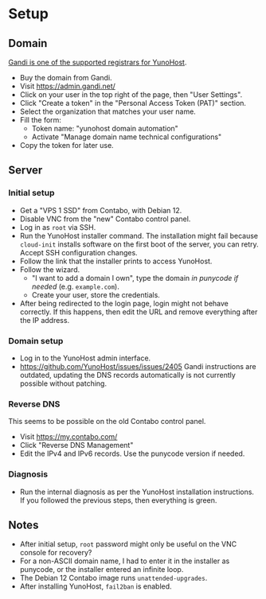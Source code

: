 # Setup

## Domain

[Gandi is one of the supported registrars for YunoHost](https://doc.yunohost.org/en/providers/registrar).

* Buy the domain from Gandi.
* Visit https://admin.gandi.net/
* Click on your user in the top right of the page, then "User Settings".
* Click "Create a token" in the "Personal Access Token (PAT)" section.
* Select the organization that matches your user name.
* Fill the form:
  * Token name: "yunohost domain automation"
  * Activate "Manage domain name technical configurations"
* Copy the token for later use.

## Server

### Initial setup

* Get a "VPS 1 SSD" from Contabo, with Debian 12.
* Disable VNC from the "new" Contabo control panel.
* Log in as `root` via SSH.
* Run the YunoHost installer command.
  The installation might fail because `cloud-init` installs software on the first boot of the server, you can retry.
  Accept SSH configuration changes.
* Follow the link that the installer prints to access YunoHost.
* Follow the wizard.
  * "I want to add a domain I own", type the domain *in punycode if needed* (e.g. `example.com`).
  * Create your user, store the credentials.
* After being redirected to the login page, login might not behave correctly.
  If this happens, then edit the URL and remove everything after the IP address.

### Domain setup

* Log in to the YunoHost admin interface.
* https://github.com/YunoHost/issues/issues/2405 Gandi instructions are outdated, updating the DNS records automatically is not currently possible without patching.

### Reverse DNS

This seems to be possible on the old Contabo control panel.

* Visit https://my.contabo.com/
* Click "Reverse DNS Management"
* Edit the IPv4 and IPv6 records.
  Use the punycode version if needed.

### Diagnosis

* Run the internal diagnosis as per the YunoHost installation instructions.
  If you followed the previous steps, then everything is green.

## Notes

* After initial setup, `root` password might only be useful on the VNC console for recovery?
* For a non-ASCII domain name, I had to enter it in the installer as punycode, or the installer entered an infinite loop.
* The Debian 12 Contabo image runs `unattended-upgrades`.
* After installing YunoHost, `fail2ban` is enabled.
